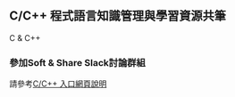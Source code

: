 ## C/C++ 程式語言知識管理與學習資源共筆
C &amp; C++ 
### 參加Soft & Share Slack討論群組
請參考[C/C++ 入口網頁說明](https://softnshare.wordpress.com/slack/cc/)
